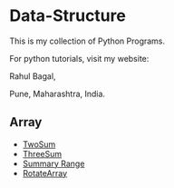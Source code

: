 
# Data-Structure

This is my collection of Python Programs.<br />

For python tutorials, visit my website:<br />

Rahul Bagal,<br />

Pune, Maharashtra, India.<br />

## Array
- [TwoSum](https://github.com/Rahul7171/Data-Structure/blob/main/Array/TwoSum.py)
- [ThreeSum](https://github.com/Rahul7171/Data-Structure/blob/main/Array/ThreeSum.py)
- [Summary Range](https://github.com/Rahul7171/Data-Structure/blob/main/Array/Summaryranges.py)
- [RotateArray](https://github.com/Rahul7171/Data-Structure/blob/main/Array/Summaryranges.py)